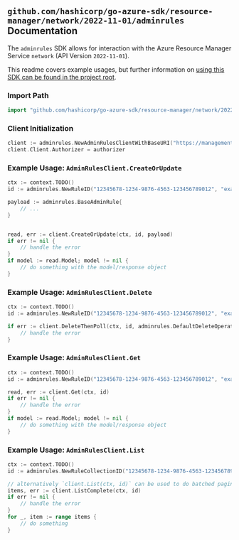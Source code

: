 
## `github.com/hashicorp/go-azure-sdk/resource-manager/network/2022-11-01/adminrules` Documentation

The `adminrules` SDK allows for interaction with the Azure Resource Manager Service `network` (API Version `2022-11-01`).

This readme covers example usages, but further information on [using this SDK can be found in the project root](https://github.com/hashicorp/go-azure-sdk/tree/main/docs).

### Import Path

```go
import "github.com/hashicorp/go-azure-sdk/resource-manager/network/2022-11-01/adminrules"
```


### Client Initialization

```go
client := adminrules.NewAdminRulesClientWithBaseURI("https://management.azure.com")
client.Client.Authorizer = authorizer
```


### Example Usage: `AdminRulesClient.CreateOrUpdate`

```go
ctx := context.TODO()
id := adminrules.NewRuleID("12345678-1234-9876-4563-123456789012", "example-resource-group", "networkManagerValue", "securityAdminConfigurationValue", "ruleCollectionValue", "ruleValue")

payload := adminrules.BaseAdminRule{
	// ...
}


read, err := client.CreateOrUpdate(ctx, id, payload)
if err != nil {
	// handle the error
}
if model := read.Model; model != nil {
	// do something with the model/response object
}
```


### Example Usage: `AdminRulesClient.Delete`

```go
ctx := context.TODO()
id := adminrules.NewRuleID("12345678-1234-9876-4563-123456789012", "example-resource-group", "networkManagerValue", "securityAdminConfigurationValue", "ruleCollectionValue", "ruleValue")

if err := client.DeleteThenPoll(ctx, id, adminrules.DefaultDeleteOperationOptions()); err != nil {
	// handle the error
}
```


### Example Usage: `AdminRulesClient.Get`

```go
ctx := context.TODO()
id := adminrules.NewRuleID("12345678-1234-9876-4563-123456789012", "example-resource-group", "networkManagerValue", "securityAdminConfigurationValue", "ruleCollectionValue", "ruleValue")

read, err := client.Get(ctx, id)
if err != nil {
	// handle the error
}
if model := read.Model; model != nil {
	// do something with the model/response object
}
```


### Example Usage: `AdminRulesClient.List`

```go
ctx := context.TODO()
id := adminrules.NewRuleCollectionID("12345678-1234-9876-4563-123456789012", "example-resource-group", "networkManagerValue", "securityAdminConfigurationValue", "ruleCollectionValue")

// alternatively `client.List(ctx, id)` can be used to do batched pagination
items, err := client.ListComplete(ctx, id)
if err != nil {
	// handle the error
}
for _, item := range items {
	// do something
}
```

